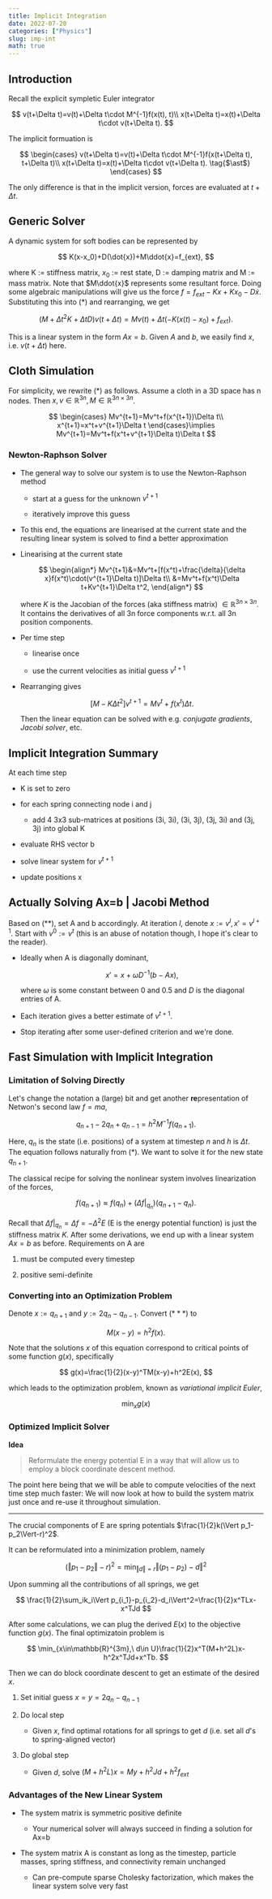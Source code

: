 ```yaml
---
title: Implicit Integration
date: 2022-07-20
categories: ["Physics"]
slug: imp-int
math: true
---
```


## Introduction

Recall the explicit sympletic Euler integrator

$$
v(t+\Delta t)=v(t)+\Delta t\cdot M^{-1}f(x(t), t)\\
x(t+\Delta t)=x(t)+\Delta t\cdot v(t+\Delta t).
$$

The implicit formuation is

$$
\begin{cases}
v(t+\Delta t)=v(t)+\Delta t\cdot M^{-1}f(x(t+\Delta t), t+\Delta t)\\
x(t+\Delta t)=x(t)+\Delta t\cdot v(t+\Delta t). \tag{$\ast$}
\end{cases}
$$

The only difference is that in the implicit version, forces are evaluated at $t+\Delta t$.

## Generic Solver

A dynamic system for soft bodies can be represented by

$$
K(x-x_0)+D(\dot{x})+M\ddot{x}=f_{ext},
$$

where K := stiffness matrix, $x_0$ := rest state, D := damping matrix and M := mass matrix. Note that $M\ddot{x}$ represents some resultant force. Doing some algebraic manipulations will give us the force $f=f_{ext}-Kx+Kx_0-D\dot{x}$. Substituting this into $(\ast)$ and rearranging, we get

$$
(M+\Delta t^2K+\Delta tD)v(t+\Delta t)=Mv(t)+\Delta t(-K(x(t)-x_0)+f_{ext}).
$$

This is a linear system in the form $Ax=b$. Given $A$ and $b$, we easily find $x$, i.e. $v(t+\Delta t)$ here.

## Cloth Simulation

For simplicity, we rewrite $(\ast)$ as follows. Assume a cloth in a 3D space has n nodes. Then $x,v\in\mathbb{R}^{3n},M\in\mathbb{R}^{3n\times3n}$.

$$
\begin{cases}
Mv^{t+1}=Mv^t+f(x^{t+1})\Delta t\\
x^{t+1}=x^t+v^{t+1}\Delta t
\end{cases}\implies
Mv^{t+1}=Mv^t+f(x^t+v^{t+1}\Delta t)\Delta t
$$

### Newton-Raphson Solver

- The general way to solve our system is to use the Newton-Raphson method
  
  - start at a guess for the unknown $v^{t+1}$
  
  - iteratively improve this guess

- To this end, the equations are linearised at the current state and the resulting linear system is solved to find a better approximation

- Linearising at the current state
  
  $$
  \begin{align*}
Mv^{t+1}&=Mv^t+[f(x^t)+\frac{\delta}{\delta x}f(x^t)\cdot(v^{t+1}\Delta t)]\Delta t\\
&=Mv^t+f(x^t)\Delta t+Kv^{t+1}\Delta t^2,
\end{align*}
  $$
  
  where $K$ is the Jacobian of the forces (aka stiffness matrix) $\in\mathbb{R}^{3n\times3n}$. It contains the derivatives of all 3n force components w.r.t. all 3n position components.

- Per time step
  
  - linearise once
  
  - use the current velocities as initial guess $v^{t+1}$

- Rearranging gives
  
  $$
  [M-K\Delta t^2]v^{t+1}=Mv^t+f(x^t)\Delta t.\tag{$\ast\ast$}
  $$
  
  Then the linear equation can be solved with e.g. *conjugate gradients*, *Jacobi solver*, etc.

## Implicit Integration Summary

At each time step

- K is set to zero

- for each spring connecting node i and j
  
  - add 4 3x3 sub-matrices at positions (3i, 3i), (3i, 3j), (3j, 3i) and (3j, 3j) into global K

- evaluate RHS vector b

- solve linear system for $v^{t+1}$

- update positions x

## Actually Solving Ax=b | Jacobi Method

Based on $(\ast\ast)$, set A and b accordingly. At iteration $l$, denote $x:=v^l,x\prime=v^{l+1}$. Start with $v^0:=v^t$ (this is an abuse of notation though, I hope it's clear to the reader).

- Ideally when A is diagonally dominant,
  
  $$
  x\prime=x+\omega D^{-1}(b-Ax),
  $$
  
  where $\omega$ is some constant between 0 and 0.5 and $D$ is the diagonal entries of A.

- Each iteration gives a better estimate of $v^{t+1}$.

- Stop iterating after some user-defined criterion and we're done.

## Fast Simulation with Implicit Integration

### Limitation of Solving Directly

Let's change the notation a (large) bit and get another **re**presentation of Netwon's second law $f=ma$,

$$
q_{n+1}-2q_n+q_{n-1}=h^2M^{-1}f(q_{n+1}).\tag{$\ast\ast\ast$}
$$

Here, $q_n$ is the state (i.e. positions) of a system at timestep $n$ and $h$ is $\Delta t$. The equation follows naturally from $(\ast)$. We want to solve it for the new state $q_{n+1}$.

The classical recipe for solving the nonlinear system involves linearization of the forces,

$$
f(q_{n+1})\approx f(q_n)+(\Delta f|_{q_n})(q_{n+1}-q_n).
$$

Recall that $\Delta f|_{q_n}=\Delta f=-\Delta^2E$ (E is the energy potential function) is just the stiffness matrix $K$. After some derivations, we end up with a linear system $Ax=b$ as before. Requirements on A are

1. must be computed every timestep

2. positive semi-definite

### Converting into an Optimization Problem

Denote $x:=q_{n+1}$ and $y:=2q_n-q_{n-1}$. Convert $(\ast\ast\ast)$ to

$$
M(x-y)=h^2f(x).
$$

Note that the solutions $x$ of this equation correspond to critical points of some function $g(x)$, specifically

$$
g(x)=\frac{1}{2}(x-y)^TM(x-y)+h^2E(x),
$$

which leads to the optimization problem, known as *variational implicit Euler*,

$$
\min_xg(x)
$$

### Optimized Implicit Solver

**Idea**

> Reformulate the energy potential E in a way that will allow us to employ a block
> coordinate descent method.

The point here being that we will be able to compute velocities of the next time step much faster: We will now look at how to build the system matrix just once and re-use it throughout simulation.

---

The crucial components of E are spring potentials $\frac{1}{2}k(\Vert p_1-p_2\Vert-r)^2$.

It can be reformulated into a minimization problem, namely

$$
(\Vert p_1-p_2\Vert-r)^2=\min_{\Vert d\Vert=r}\Vert(p_1-p_2)-d\Vert^2
$$

Upon summing all the contributions of all springs, we get

$$
\frac{1}{2}\sum_ik_i\Vert p_{i_1}-p_{i_2}-d_i\Vert^2=\frac{1}{2}x^TLx-x^TJd
$$

After some calculations, we can plug the derived $E(x)$ to the objective function $g(x)$. The final optimizatoin problem is 

$$
\min_{x\in\mathbb{R}^{3m},\ d\in U}\frac{1}{2}x^T(M+h^2L)x-h^2x^TJd+x^Tb.
$$

Then we can do block coordinate descent to get an estimate of the desired $x$.

1. Set initial guess $x=y=2q_n-q_{n-1}$

2. Do local step
   
   - Given $x$, find optimal rotations for all springs to get $d$ (i.e. set all $d$'s to spring-aligned vector)

3. Do global step
   
   - Given $d$, solve $(M+h^2L)x=My+h^2Jd+h^2f_{ext}$

### Advantages of the New Linear System

- The system matrix is symmetric positive definite
  
  - Your numerical solver will always succeed in finding a solution for Ax=b

- The system matrix A is constant as long as the timestep, particle masses, spring stiffness, and connectivity remain unchanged
  
  - Can pre-compute sparse Cholesky factorization, which makes the linear system solve very fast
